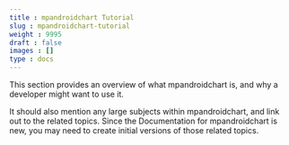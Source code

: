 ```yaml
---
title : mpandroidchart Tutorial
slug : mpandroidchart-tutorial
weight : 9995
draft : false
images : []
type : docs
---
```


This section provides an overview of what mpandroidchart is, and why a developer might want to use it.

It should also mention any large subjects within mpandroidchart, and link out to the related topics.  Since the Documentation for mpandroidchart is new, you may need to create initial versions of those related topics.

